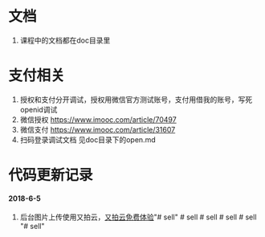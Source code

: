 # 文档
1. 课程中的文档都在doc目录里

# 支付相关
1. 授权和支付分开调试，授权用微信官方测试账号，支付用借我的账号，写死openid调试
2. 微信授权 https://www.imooc.com/article/70497
1. 微信支付 https://www.imooc.com/article/31607
1. 扫码登录调试文档 见doc目录下的open.md


# 代码更新记录
#### 2018-6-5
1. 后台图片上传使用又拍云，[又拍云免费体验](https://console.upyun.com/register/?invite=HyTufSjS-)"# sell" 
#   s e l l  
 #   s e l l  
 #   s e l l  
 #   s e l l  
 "# sell" 
